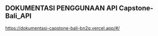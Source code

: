 ## DOKUMENTASI PENGGUNAAN API Capstone-Bali_API

https://dokumentasi-capstone-bali-bn2q.vercel.app/#/
